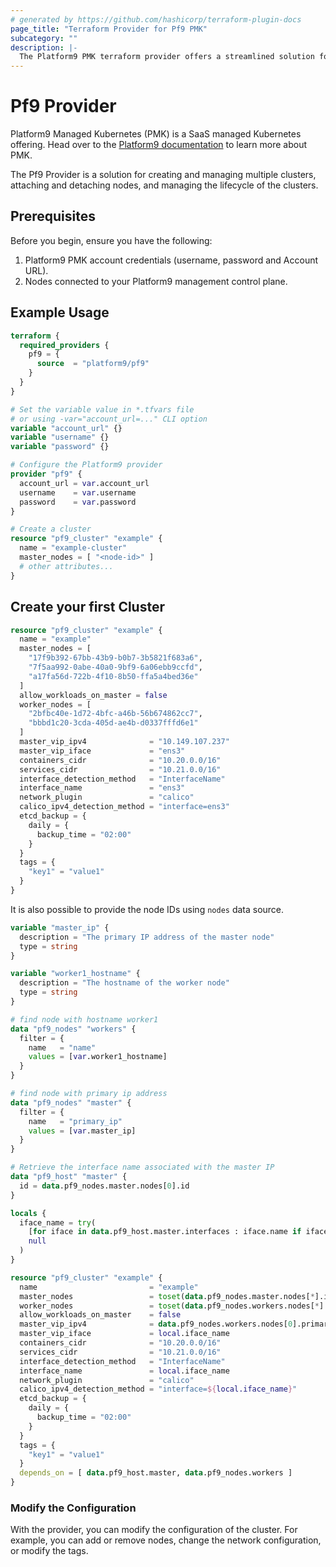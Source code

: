 ```yaml
---
# generated by https://github.com/hashicorp/terraform-plugin-docs
page_title: "Terraform Provider for Pf9 PMK"
subcategory: ""
description: |-
  The Platform9 PMK terraform provider offers a streamlined solution for creating and managing kubernetes clusters.
---
```


# Pf9 Provider

Platform9 Managed Kubernetes (PMK) is a SaaS managed Kubernetes offering. Head over to the [Platform9 documentation](https://platform9.com/docs/kubernetes) to learn more about PMK.

The Pf9 Provider is a solution for creating and managing multiple clusters, attaching and detaching nodes, and managing the lifecycle of the clusters.

## Prerequisites

Before you begin, ensure you have the following:

1. Platform9 PMK account credentials (username, password and Account URL).
2. Nodes connected to your Platform9 management control plane.

## Example Usage

```terraform
terraform {
  required_providers {
    pf9 = {
      source  = "platform9/pf9"
    }
  }
}

# Set the variable value in *.tfvars file
# or using -var="account_url=..." CLI option
variable "account_url" {}
variable "username" {}
variable "password" {}

# Configure the Platform9 provider
provider "pf9" {
  account_url = var.account_url
  username    = var.username
  password    = var.password
}

# Create a cluster
resource "pf9_cluster" "example" {
  name = "example-cluster"
  master_nodes = [ "<node-id>" ]
  # other attributes...
}
```

## Create your first Cluster

```terraform
resource "pf9_cluster" "example" {
  name = "example"
  master_nodes = [
    "17f9b392-67bb-43b9-b0b7-3b5821f683a6",
    "7f5aa992-0abe-40a0-9bf9-6a06ebb9ccfd",
    "a17fa56d-722b-4f10-8b50-ffa5a4bed36e"
  ]
  allow_workloads_on_master = false
  worker_nodes = [
    "2bfbc40e-1d72-4bfc-a46b-56b674862cc7",
    "bbbd1c20-3cda-405d-ae4b-d0337fffd6e1"
  ]
  master_vip_ipv4              = "10.149.107.237"
  master_vip_iface             = "ens3"
  containers_cidr              = "10.20.0.0/16"
  services_cidr                = "10.21.0.0/16"
  interface_detection_method   = "InterfaceName"
  interface_name               = "ens3"
  network_plugin               = "calico"
  calico_ipv4_detection_method = "interface=ens3"
  etcd_backup = {
    daily = {
      backup_time = "02:00"
    }
  }
  tags = {
    "key1" = "value1"
  }
}
```

It is also possible to provide the node IDs using `nodes` data source.

```terraform
variable "master_ip" {
  description = "The primary IP address of the master node"
  type = string
}

variable "worker1_hostname" {
  description = "The hostname of the worker node"
  type = string
}

# find node with hostname worker1
data "pf9_nodes" "workers" {
  filter = {
    name   = "name"
    values = [var.worker1_hostname]
  }
}

# find node with primary ip address
data "pf9_nodes" "master" {
  filter = {
    name   = "primary_ip"
    values = [var.master_ip]
  }
}

# Retrieve the interface name associated with the master IP
data "pf9_host" "master" {
  id = data.pf9_nodes.master.nodes[0].id
}

locals {
  iface_name = try(
    [for iface in data.pf9_host.master.interfaces : iface.name if iface.ip == var.master_ip][0],
    null
  )
}

resource "pf9_cluster" "example" {
  name                         = "example"
  master_nodes                 = toset(data.pf9_nodes.master.nodes[*].id)
  worker_nodes                 = toset(data.pf9_nodes.workers.nodes[*].id)
  allow_workloads_on_master    = false
  master_vip_ipv4              = data.pf9_nodes.workers.nodes[0].primary_ip
  master_vip_iface             = local.iface_name
  containers_cidr              = "10.20.0.0/16"
  services_cidr                = "10.21.0.0/16"
  interface_detection_method   = "InterfaceName"
  interface_name               = local.iface_name
  network_plugin               = "calico"
  calico_ipv4_detection_method = "interface=${local.iface_name}"
  etcd_backup = {
    daily = {
      backup_time = "02:00"
    }
  }
  tags = {
    "key1" = "value1"
  }
  depends_on = [ data.pf9_host.master, data.pf9_nodes.workers ]
}
```

### Modify the Configuration

With the provider, you can modify the configuration of the cluster. For example, you can add or remove nodes, change the network configuration, or modify the tags.